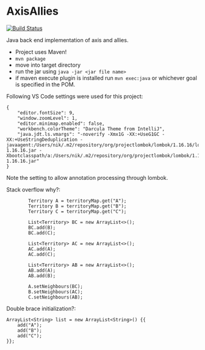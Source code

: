 # AxisAllies
[![Build Status](https://travis-ci.org/n89sharma/AxisAllies.svg?branch=master)](https://travis-ci.org/n89sharma/AxisAllies)

Java back end implementation of axis and allies.

- Project uses Maven!
- `mvn package`
- move into target directory
- run the jar using `java -jar <jar file name>`
- if maven execute plugin is installed run `mvn exec:java` or whichever goal is specified in the POM.

Following VS Code settings were used for this project:
```
{
    "editor.fontSize": 9,
    "window.zoomLevel": 1,
    "editor.minimap.enabled": false,
    "workbench.colorTheme": "Darcula Theme from IntelliJ",
    "java.jdt.ls.vmargs": "-noverify -Xmx1G -XX:+UseG1GC -XX:+UseStringDeduplication -javaagent:/Users/nik/.m2/repository/org/projectlombok/lombok/1.16.16/lombok-1.16.16.jar -Xbootclasspath/a:/Users/nik/.m2/repository/org/projectlombok/lombok/1.16.16/lombok-1.16.16.jar"
}
```
Note the setting to allow annotation processing through lombok.

Stack overflow why?:
```
        Territory A = territoryMap.get("A");
        Territory B = territoryMap.get("B");
        Territory C = territoryMap.get("C");

        List<Territory> BC = new ArrayList<>();
        BC.add(B);
        BC.add(C);

        List<Territory> AC = new ArrayList<>();
        AC.add(A);
        AC.add(C);

        List<Territory> AB = new ArrayList<>();
        AB.add(A);
        AB.add(B);

        A.setNeighbours(BC);
        B.setNeighbours(AC);
        C.setNeighbours(AB);
```

Double brace initialization?:
```
ArrayList<String> list = new ArrayList<String>() {{
    add("A");
    add("B");
    add("C");
}};
```
